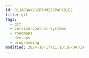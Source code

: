 ```yaml
---
id: 01JABQAXVGCR7MR2J6PAPYB1C2
title: git
tags:
  - git
  - version-control-systems
  - roadmaps
  - dev-ops
  - programming
modified: 2024-10-17T21:10:10-04:00
---
```

